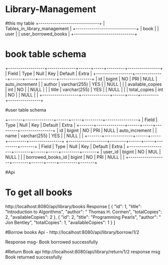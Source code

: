# Library-Management
#this my table 
+------------------------------+
| Tables_in_library_management |
+------------------------------+
| book                         |
| user                         |
| user_borrowed_books          |
+------------------------------+
# book table schema

+------------------+--------------+------+-----+---------+----------------+
| Field            | Type         | Null | Key | Default | Extra          |
+------------------+--------------+------+-----+---------+----------------+
| id               | bigint       | NO   | PRI | NULL    | auto_increment |
| author           | varchar(255) | YES  |     | NULL    |                |
| available_copies | int          | NO   |     | NULL    |                |
| title            | varchar(255) | YES  |     | NULL    |                |
| total_copies     | int          | NO   |     | NULL    |                |
+------------------+--------------+------+-----+---------+----------------+

#user table schema

+-------+--------------+------+-----+---------+----------------+
| Field | Type         | Null | Key | Default | Extra          |
+-------+--------------+------+-----+---------+----------------+
| id    | bigint       | NO   | PRI | NULL    | auto_increment |
| name  | varchar(255) | YES  |     | NULL    |                |
+-------+--------------+------+-----+---------+----------------+
+-------------------+--------+------+-----+---------+-------+
| Field             | Type   | Null | Key | Default | Extra |
+-------------------+--------+------+-----+---------+-------+
| user_id           | bigint | NO   | MUL | NULL    |       |
| borrowed_books_id | bigint | NO   | PRI | NULL    |       |
+-------------------+--------+------+-----+---------+-------+


#Api
# To get all books 
http://localhost:8080/api/library/books
Response 
[
    {
        "id": 1,
        "title": "Introduction to Algorithms",
        "author": " Thomas H. Cormen",
        "totalCopies": 2,
        "availableCopies": 2
    },
    {
        "id": 2,
        "title": "Programming Pearls",
        "author": " Jon Bentley",
        "totalCopies": 1,
        "availableCopies": 1
    }
]


#Borrow books
Api - http://localhost:8080/api/library/borrow/1/2

Response
msg- Book borrowed successfully

#Return Book
api http://localhost:8080/api/library/return/1/2
response msg 
Book returned successfully

